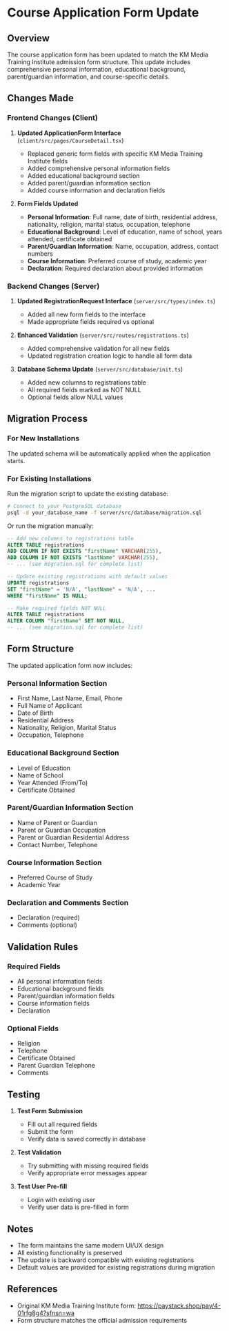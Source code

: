 # Course Application Form Update

## Overview

The course application form has been updated to match the KM Media Training Institute admission form structure. This update includes comprehensive personal information, educational background, parent/guardian information, and course-specific details.

## Changes Made

### Frontend Changes (Client)

1. **Updated ApplicationForm Interface** (`client/src/pages/CourseDetail.tsx`)

   - Replaced generic form fields with specific KM Media Training Institute fields
   - Added comprehensive personal information fields
   - Added educational background section
   - Added parent/guardian information section
   - Added course information and declaration fields

2. **Form Fields Updated**
   - **Personal Information**: Full name, date of birth, residential address, nationality, religion, marital status, occupation, telephone
   - **Educational Background**: Level of education, name of school, years attended, certificate obtained
   - **Parent/Guardian Information**: Name, occupation, address, contact numbers
   - **Course Information**: Preferred course of study, academic year
   - **Declaration**: Required declaration about provided information

### Backend Changes (Server)

1. **Updated RegistrationRequest Interface** (`server/src/types/index.ts`)

   - Added all new form fields to the interface
   - Made appropriate fields required vs optional

2. **Enhanced Validation** (`server/src/routes/registrations.ts`)

   - Added comprehensive validation for all new fields
   - Updated registration creation logic to handle all form data

3. **Database Schema Update** (`server/src/database/init.ts`)
   - Added new columns to registrations table
   - All required fields marked as NOT NULL
   - Optional fields allow NULL values

## Migration Process

### For New Installations

The updated schema will be automatically applied when the application starts.

### For Existing Installations

Run the migration script to update the existing database:

```bash
# Connect to your PostgreSQL database
psql -d your_database_name -f server/src/database/migration.sql
```

Or run the migration manually:

```sql
-- Add new columns to registrations table
ALTER TABLE registrations
ADD COLUMN IF NOT EXISTS "firstName" VARCHAR(255),
ADD COLUMN IF NOT EXISTS "lastName" VARCHAR(255),
-- ... (see migration.sql for complete list)

-- Update existing registrations with default values
UPDATE registrations
SET "firstName" = 'N/A', "lastName" = 'N/A', ...
WHERE "firstName" IS NULL;

-- Make required fields NOT NULL
ALTER TABLE registrations
ALTER COLUMN "firstName" SET NOT NULL,
-- ... (see migration.sql for complete list)
```

## Form Structure

The updated application form now includes:

### Personal Information Section

- First Name, Last Name, Email, Phone
- Full Name of Applicant
- Date of Birth
- Residential Address
- Nationality, Religion, Marital Status
- Occupation, Telephone

### Educational Background Section

- Level of Education
- Name of School
- Year Attended (From/To)
- Certificate Obtained

### Parent/Guardian Information Section

- Name of Parent or Guardian
- Parent or Guardian Occupation
- Parent or Guardian Residential Address
- Contact Number, Telephone

### Course Information Section

- Preferred Course of Study
- Academic Year

### Declaration and Comments Section

- Declaration (required)
- Comments (optional)

## Validation Rules

### Required Fields

- All personal information fields
- Educational background fields
- Parent/guardian information fields
- Course information fields
- Declaration

### Optional Fields

- Religion
- Telephone
- Certificate Obtained
- Parent Guardian Telephone
- Comments

## Testing

1. **Test Form Submission**

   - Fill out all required fields
   - Submit the form
   - Verify data is saved correctly in database

2. **Test Validation**

   - Try submitting with missing required fields
   - Verify appropriate error messages appear

3. **Test User Pre-fill**
   - Login with existing user
   - Verify user data is pre-filled in form

## Notes

- The form maintains the same modern UI/UX design
- All existing functionality is preserved
- The update is backward compatible with existing registrations
- Default values are provided for existing registrations during migration

## References

- Original KM Media Training Institute form: https://paystack.shop/pay/4-01rfg8g4?sfnsn=wa
- Form structure matches the official admission requirements

